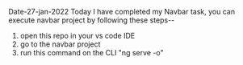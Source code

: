 Date-27-jan-2022
Today I have completed my Navbar task, you can execute navbar project by following these steps--
1. open this repo in your vs code IDE
2. go to the navbar project
3. run this command on the CLI "ng serve -o"
